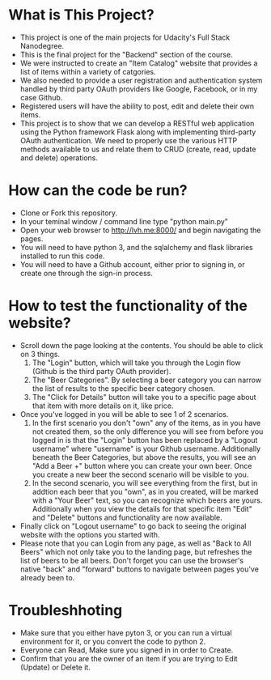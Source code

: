 # What is This Project?
* This project is one of the main projects for Udacity's Full Stack Nanodegree.
* This is the final project for the "Backend" section of the course.
* We were instructed to create an "Item Catalog" website that provides a list of items within a variety of catgories.
* We also needed to provide a user registration and authentication system handled by third party OAuth providers like Google, Facebook, or in my case Github.
* Registered users will have the ability to post, edit and delete their own items.
* This project is to show that we can develop a RESTful web application using the Python framework Flask along with implementing third-party OAuth authentication. We need to properly use the various HTTP methods available to us and relate them to CRUD (create, read, update and delete) operations.

# How can the code be run?
* Clone or Fork this repository.
* In your teminal window / command line type "python main.py"
* Open your web browser to http://lvh.me:8000/ and begin navigating the pages.
* You will need to have python 3, and the sqlalchemy and flask libraries installed to run this code.
* You will need to have a Github account, either prior to signing in, or create one through the sign-in process.

# How to test the functionality of the website?
* Scroll down the page looking at the contents. You should be able to click on 3 things.
    1. The "Login" button, which will take you through the Login flow (Github is the third party OAuth provider).
    2. The "Beer Categories". By selecting a beer category you can narrow the list of results to the specific beer category chosen.
    3. The "Click for Details" button will take you to a specific page about that item with more details on it, like price.
* Once you've logged in you will be able to see 1 of 2 scenarios.
    1. In the first scenario you don't "own" any of the items, as in you have not created them, so the only difference you will see from before you logged in is that the "Login" button has been replaced by a "Logout username" where "username" is your Github username. Additionally beneath the Beer Categories, but above the results, you will see an "Add a Beer +" button where you can create your own beer. Once you create a new beer the second scenario will be visible to you.
    2. In the second scenario, you will see everything from the first, but in addtion each beer that you "own", as in you created, will be marked with a "Your Beer" text, so you can recognize which beers are yours. Additionally when you view the details for that specific item "Edit" and "Delete" buttons and functionality are now available.
* Finally click on "Logout username" to go back to seeing the original website with the options you started with.
* Please note that you can Login from any page, as well as "Back to All Beers" which not only take you to the landing page, but refreshes the list of beers to be all beers. Don't forget you can use the browser's native "back" and "forward" buttons to navigate between pages you've already been to.

# Troubleshhoting
* Make sure that you either have pyton 3, or you can run a virtual environment for it, or you convert the code to python 2.
* Everyone can Read, Make sure you signed in in order to Create.
* Confirm that you are the owner of an item if you are trying to Edit (Update) or Delete it.
